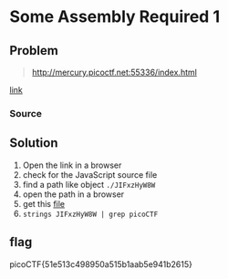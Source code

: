 # Some Assembly Required 1
## Problem
> http://mercury.picoctf.net:55336/index.html

[link](https://play.picoctf.org/practice/challenge/152)
### Source
## Solution
1. Open the link in a browser
2. check for the JavaScript source file
3. find a path like object `./JIFxzHyW8W`
4. open the path in a browser
5. get this [file](./JIFxzHyW8W)
6. `strings JIFxzHyW8W | grep picoCTF`
## flag
picoCTF{51e513c498950a515b1aab5e941b2615}
